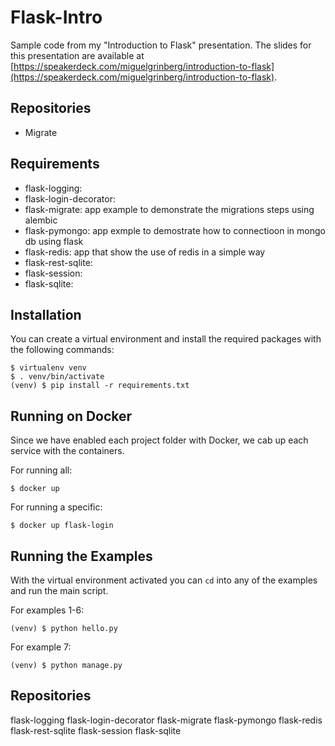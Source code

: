 Flask-Intro
===========

Sample code from my "Introduction to Flask" presentation. The slides for this presentation are available at [https://speakerdeck.com/miguelgrinberg/introduction-to-flask](https://speakerdeck.com/miguelgrinberg/introduction-to-flask).


Repositories
------------
- Migrate

Requirements
------------

- flask-logging:
- flask-login-decorator:
- flask-migrate: app example to demonstrate the migrations steps using alembic
- flask-pymongo: app exmple to demostrate how to connectioon in mongo db using flask
- flask-redis: app that show the use of redis in a simple way
- flask-rest-sqlite:
- flask-session:
- flask-sqlite:


Installation
------------

You can create a virtual environment and install the required packages with the following commands:

    $ virtualenv venv
    $ . venv/bin/activate
    (venv) $ pip install -r requirements.txt

Running on Docker
--------------------

Since we have enabled each project folder with Docker, we cab up each service with the containers.

For running all:

    $ docker up

For running a specific:

    $ docker up flask-login


Running the Examples
--------------------

With the virtual environment activated you can `cd` into any of the examples and run the main script.

For examples 1-6:

    (venv) $ python hello.py

For example 7:

    (venv) $ python manage.py


Repositories
--------------------

flask-logging
flask-login-decorator
flask-migrate
flask-pymongo
flask-redis
flask-rest-sqlite
flask-session
flask-sqlite
